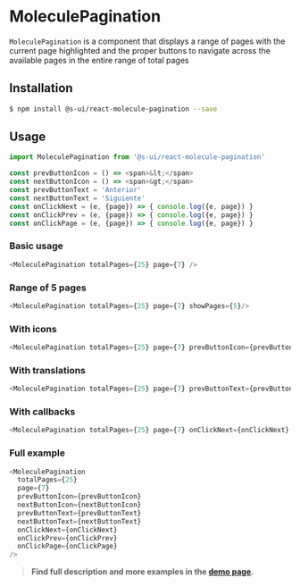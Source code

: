 # MoleculePagination

`MoleculePagination` is a component that displays a range of pages with the current page highlighted and the proper buttons to navigate across the available pages in the entire range of total pages

## Installation

```sh
$ npm install @s-ui/react-molecule-pagination --save
```

## Usage

```js
import MoleculePagination from '@s-ui/react-molecule-pagination'

const prevButtonIcon = () => <span>&lt;</span>
const nextButtonIcon = () => <span>&gt;</span>
const prevButtonText = 'Anterior'
const nextButtonText = 'Siguiente'
const onClickNext = (e, {page}) => { console.log({e, page}) }
const onClickPrev = (e, {page}) => { console.log({e, page}) }
const onClickPage = (e, {page}) => { console.log({e, page}) }
```

### Basic usage
```js
<MoleculePagination totalPages={25} page={7} />
```

### Range of 5 pages
```js
<MoleculePagination totalPages={25} page={7} showPages={5}/>
```

### With icons
```js
<MoleculePagination totalPages={25} page={7} prevButtonIcon={prevButtonIcon} nextButtonIcon={nextButtonIcon}/>
```

### With translations
```js
<MoleculePagination totalPages={25} page={7} prevButtonText={prevButtonText} nextButtonText={nextButtonText}/>
```

### With callbacks
```js
<MoleculePagination totalPages={25} page={7} onClickNext={onClickNext} onClickPrev={onClickPrev} onClickPage={onClickPage}/>
```

### Full example
```js
<MoleculePagination 
  totalPages={25} 
  page={7} 
  prevButtonIcon={prevButtonIcon}
  nextButtonIcon={nextButtonIcon}
  prevButtonText={prevButtonText} 
  nextButtonText={nextButtonText}
  onClickNext={onClickNext} 
  onClickPrev={onClickPrev} 
  onClickPage={onClickPage}
/>
```



> **Find full description and more examples in the [demo page](https://sui-components.now.sh/workbench/molecule/pagination/demo).**